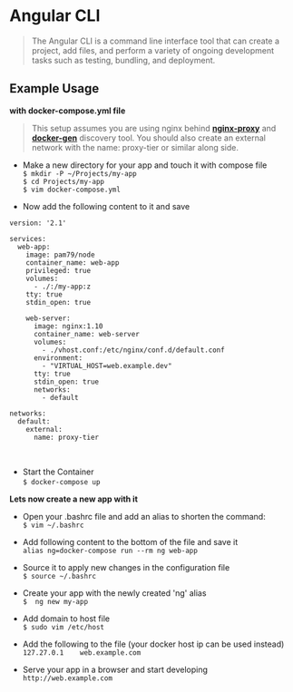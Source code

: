 # **Angular CLI**                                       
                    
>The Angular CLI is a command line interface tool that can create a project, add files, and perform a variety of ongoing development tasks such as testing, bundling, and deployment.                    

                 
## Example Usage
               
**with docker-compose.yml file**                               
          
>This setup assumes you are using nginx behind [**nginx-proxy**](https://hub.docker.com/r/jwilder/nginx-proxy/) and [**docker-gen**](https://hub.docker.com/r/jwilder/docker-gen/) discovery tool. You should also create an external network with the name: proxy-tier or similar along side.                 
                         
* Make a new directory for your app and touch it with compose file          
`$ mkdir -P ~/Projects/my-app`                        
`$ cd Projects/my-app`                            
`$ vim docker-compose.yml`                                       
               
               
* Now add the following content to it and save
          
```shell
version: '2.1'

services:
  web-app:
    image: pam79/node
    container_name: web-app
    privileged: true
    volumes:
      - ./:/my-app:z
    tty: true
    stdin_open: true

    web-server:
      image: nginx:1.10
      container_name: web-server
      volumes:
        - ./vhost.conf:/etc/nginx/conf.d/default.conf
      environment:
        - "VIRTUAL_HOST=web.example.dev"
      tty: true
      stdin_open: true
      networks:
        - default

networks:
  default:
    external:
      name: proxy-tier
```
                                     
&nbsp;                                       
* Start the Container          
`$ docker-compose up`                               
          
                           
**Lets now create a new app with it**          
                        
* Open your .bashrc file and add an alias to shorten the command:          
`$ vim ~/.bashrc`                                  
          
                         
* Add following content to the bottom of the file and save it          
`alias ng=docker-compose run --rm ng web-app`                          
          
                         
* Source it to apply new changes in the configuration file          
`$ source ~/.bashrc`                                       
          
                         
* Create your app with the newly created 'ng' alias                  
`$  ng new my-app`                                          
          
                         
* Add domain to host file                     
`$ sudo vim /etc/host`                                       
          

* Add the following to the file (your docker host ip can be used instead)      
`127.27.0.1    web.example.com`                                        
          
          
* Serve your app in a browser and start developing                 
`http://web.example.com`                                          
